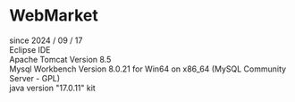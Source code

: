 # WebMarket
since 2024 / 09 / 17 </br> 
Eclipse IDE </br>
Apache Tomcat Version 8.5 </br>
Mysql Workbench Version 8.0.21 for Win64 on x86_64 (MySQL Community Server - GPL) </br>
java version "17.0.11" kit </br>

